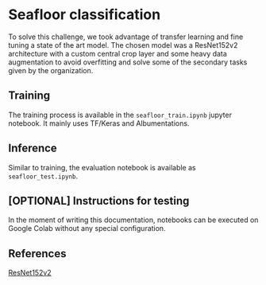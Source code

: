 # Seafloor classification

To solve this challenge, we took advantage of transfer learning and fine tuning a state of the art model. The chosen model was a ResNet152v2 architecture with a custom central crop layer and some heavy data augmentation to avoid overfitting and solve some of the secondary tasks given by the organization.

## Training

The training process is available in the `seafloor_train.ipynb` jupyter notebook. It mainly uses TF/Keras and Albumentations.

## Inference

Similar to training, the evaluation notebook is available as `seafloor_test.ipynb`.

## [OPTIONAL] Instructions for testing

In the moment of writing this documentation, notebooks can be executed on Google Colab without any special configuration.

## References

[ResNet152v2](https://arxiv.org/abs/1603.05027)
